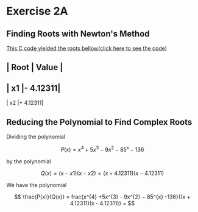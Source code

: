 # Exercise 2A

## Finding Roots with Newton's Method
[This C code yielded the roots bellow(click here to see the code)](ex02a.c)

| Root | Value |
----------------
| x1   |- 4.12311|
----------------
| x2   |+ 4.12311|

## Reducing the Polynomial to Find Complex Roots

Dividing the polynomial 

$$
P(x) =  x^{4} +5x^{3} - 9x^{2} − 85^{x} -136
$$ 

by the polynomial 

$$
    Q(x) = (x - x1)(x - x2) = (x + 4.12311)(x - 4.12311)
$$

We have the polynomial

$$
    \frac{P(x)}{Q(x)} = frac{x^{4} +5x^{3} - 9x^{2} − 85^{x} -136}{(x + 4.12311)(x - 4.12311)} = 
$$